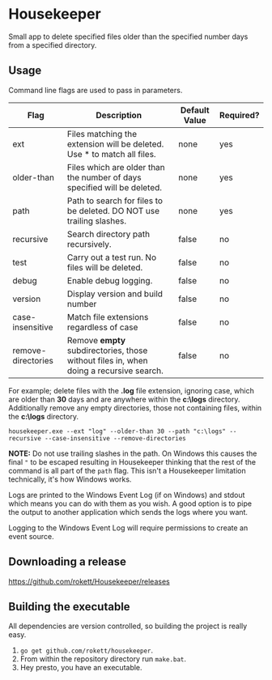 # Housekeeper

Small app to delete specified files older than the specified number days from a specified directory.

## Usage

Command line flags are used to pass in parameters.

| Flag               | Description                                                                             | Default Value | Required? |
| ------------------ | --------------------------------------------------------------------------------------- | ------------- | --------- |
| ext                | Files matching the extension will be deleted. Use * to match all files.                 | none          | yes       |
| older-than         | Files which are older than the number of days specified will be deleted.                | none          | yes       |
| path               | Path to search for files to be deleted. DO NOT use trailing slashes.                    | none          | yes       |
| recursive          | Search directory path recursively.                                                      | false         | no        |
| test               | Carry out a test run.  No files will be deleted.                                        | false         | no        |
| debug              | Enable debug logging.                                                                   | false         | no        |
| version            | Display version and build number                                                        | false         | no        |
| case-insensitive   | Match file extensions regardless of case                                                | false         | no        |
| remove-directories | Remove **empty** subdirectories, those without files in, when doing a recursive search. | false         | no        |

For example; delete files with the **.log** file extension, ignoring case, which are older than **30** days and are anywhere within the **c:\logs** directory.  Additionally remove any empty directories, those not containing files, within the **c:\logs** directory.

````Batchfile
housekeeper.exe --ext "log" --older-than 30 --path "c:\logs" --recursive --case-insensitive --remove-directories
````

**NOTE:** Do not use trailing slashes in the path.  On Windows this causes the final `"` to be escaped resulting in Housekeeper thinking that the rest of the command is all part of the `path` flag.  This isn't a Housekeeper limitation technically, it's how Windows works.

Logs are printed to the Windows Event Log (if on Windows) and stdout which means you can do with them as you wish.  A good option is to pipe the output to another application which sends the logs where you want.

Logging to the Windows Event Log will require permissions to create an event source.

## Downloading a release

<https://github.com/rokett/Housekeeper/releases>

## Building the executable

All dependencies are version controlled, so building the project is really easy.

1. `go get github.com/rokett/housekeeper`.
2. From within the repository directory run `make.bat`.
3. Hey presto, you have an executable.

